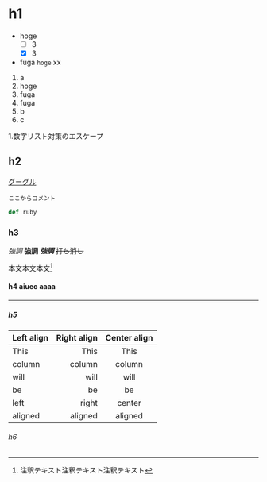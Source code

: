 # h1

- hoge
  - [ ] 3
  - [x] 3
- fuga `hoge` xx

1. a
  1. hoge
  2. fuga
  2. fuga
2. b
3. c

1\.数字リスト対策のエスケープ


## h2

[グーグル](https://google.com)

    ここからコメント

```ruby
def ruby
```

### h3

*強調*
**強調**
***強調***
~~打ち消し~~


本文本文本文[^注釈]

[^注釈]:注釈テキスト注釈テキスト注釈テキスト

#### h4 **aiueo** aaaa

---

##### h5

| Left align | Right align | Center align |
|:-----------|------------:|:------------:|
| This       |        This |     This     |
| column     |      column |    column    |
| will       |        will |     will     |
| be         |          be |      be      |
| left       |       right |    center    |
| aligned    |     aligned |   aligned    |

###### h6

